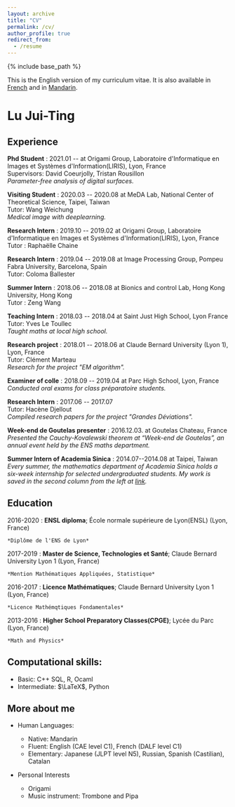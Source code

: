 ```yaml
---
layout: archive
title: "CV"
permalink: /cv/
author_profile: true
redirect_from:
  - /resume
---
```


{% include base_path %}

This is the English version of my curriculum vitae. It is also available in [French](https://mothorchids.github.io/cv_fr/) and in [Mandarin](https://mothorchids.github.io/cv_zh/).

Lu Jui-Ting
============

<!--- 
-------------------     ----------------------------
1 MyAddress                        email@example.com
MyTown 1000                          @twitter_handle
MyCountry                           1800 my-phone-nr
-------------------     ----------------------------
--->

Experience
----------
**Phd Student**
: 2021.01 --   at Origami Group, Laboratoire d'Informatique en Images et Systèmes d'Information(LIRIS), Lyon, France\
Supervisors: David Coeurjolly, Tristan Rousillon\
*Parameter-free analysis of digital surfaces.*

**Visiting Student**
: 2020.03 -- 2020.08 at MeDA Lab, National Center of Theoretical Science, Taipei, Taiwan\
Tutor: Wang Weichung\
*Medical image with deeplearning.*

**Research Intern**
: 2019.10 -- 2019.02 at Origami Group, Laboratoire d'Informatique en Images et Systèmes d'Information(LIRIS), Lyon, France\
Tutor : Raphaëlle Chaine

**Research Intern**
: 2019.04 -- 2019.08 at Image Processing Group, Pompeu Fabra University, Barcelona, Spain\
Tutor: Coloma Ballester

**Summer Intern**
: 2018.06 -- 2018.08 at Bionics and control Lab, Hong Kong University, Hong Kong\
Tutor : Zeng Wang

**Teaching Intern**
: 2018.03 -- 2018.04 at Saint Just High School, Lyon France\
Tutor: Yves Le Toullec\
*Taught maths at local high school.*

**Research project**
: 2018.01 -- 2018.06 at Claude Bernard University (Lyon 1), Lyon, France\
Tutor: Clément Marteau\
*Research for the project "EM algorithm".*

**Examiner of colle**
: 2018.09 -- 2019.04 at Parc High School, Lyon, France\
*Conducted oral exams for class préparatoire students.*

**Research Intern**
: 2017.06 -- 2017.07\
Tutor: Hacène Djellout\
*Compiled research papers for the project "Grandes Déviations".*

**Week-end de Goutelas presenter**
: 2016.12.03. at Goutelas Chateau, France\
*Presented the Cauchy-Kovalewski theorem at “Week-end de Goutelas”, an annual event held by the ENS maths department.*

**Summer Intern of Academia Sinica**
: 2014.07--2014.08 at Taipei, Taiwan\
*Every summer, the mathematics department of Academia Sinica holds a six-week internship for selected undergraduated students.
My work is saved in the second column from the left at [link](https://www.math.sinica.edu.tw/student/anime_2014/).*



Education
---------

<!--- 
2010-2014 (expected)
:   **PhD, Computer Science**; Awesome University (MyTown)

    *Thesis title: Deep Learning Approaches to the Self-Awesomeness
     Estimation Problem*
--->

2016-2020 
:   **ENSL diploma**; École normale supérieure de Lyon(ENSL) (Lyon, France)

    *Diplôme de l'ENS de Lyon*
    
2017-2019
:   **Master de Science, Technologies et Santé**; Claude Bernard University Lyon 1 (Lyon, France)

    *Mention Mathématiques Appliquées, Statistique*

2016-2017
:   **Licence Mathématiques**; Claude Bernard University Lyon 1 (Lyon, France)

    *Licence Mathémqtiques Fondamentales*

2013-2016
:   **Higher School Preparatory Classes(CPGE)**; Lycée du Parc (Lyon, France)

    *Math and Physics*



<!--- 
## 2019--2020, École normale supérieure de Lyon(ENSL), Fourth year of ENSL diploma
## 2018--2019, Claude Bernard University (Lyon 1), Master2 Maths en action
## 2017--2018, Claude Bernard University (Lyon 1), Master1 Mathématiques Générales
## 2016--2017, École normale supérieure de Lyon, Licence Mathématiques
## 2013--2016, Higher School Preparatory Classes(CPGE); MPSI,MP, and MP*, Lycée du Parc
## 2010--2013, Taipei First Girls' High School; Taipei, Taiwan
--->



Computational skills:
----------------------------------------
- Basic: C++ SQL, R, Ocaml
- Intermediate: $\LaTeX$, Python

More about me
----------------------------------------

* Human Languages:

     * Native: Mandarin
     * Fluent: English (CAE level C1), 
	French (DALF level C1)
     * Elementary: Japanese (JLPT level N5), 
	Russian, Spanish (Castilian), Catalan

* Personal Interests

	* Origami
	* Music instrument: Trombone and Pipa


